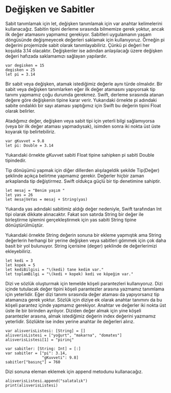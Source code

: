 # Değişken ve Sabitler #

Sabit tanımlamak için let, değişken tanımlamak için var anahtar kelimelerini kullanacağız. Sabitin tipini derleme sırasında bilmemize gerek yoktur, ancak ilk değer atamasını yapmamız gerekiyor. Sabitleri uygulamanın yaşam döngüsünde değişmeyecek değerleri saklamak için kullanıyoruz. Örneğin pi değerini projemizde sabit olarak tanımlayabiliriz. Çünkü pi değeri her koşulda 3.14 olacaktır. Değişkenler ise adından anlaşılacağı üzere değişken değeri hafızada saklamamızı sağlayan yapılardır.

```
var degisken = 15
degisken = 25
let pi = 3.14
```

Bir sabit veya değişken, atamak istediğimiz değerle aynı türde olmalıdır. Bir sabit veya değişken tanımlarken eğer ilk değer atamasını yapıyorsak tip tanımı yapmamız çoğu durumda gerekmez. Swift, derleme sırasında atanan değere göre değişkenin tipine karar verir. Yukarıdaki örnekte pi adındaki sabite ondalıklı bir sayı ataması yaptığımız için Swift bu değerin tipini Float olarak belirler. 

Atadığımız değer, değişken veya sabit tipi için yeterli bilgi sağlamıyorsa (veya bir ilk değer ataması yapmadıysak), isimden sonra iki nokta üst üste koyarak tip belirtebiliriz.

```
var gKuvvet = 9.8
let pi: Double = 3.14
```

Yukarıdaki örnekte gKuvvet sabiti Float tipine sahipken pi sabiti Double tipindedir.

Tip dönüşümü yapmak için diğer dillerden alışılageldik şekilde Tip(Değer) şeklinde açıkça belirtme yapmamız gerekir. Değerler hiçbir zaman arkaplanda tip değiştirmez. Swift oldukça güçlü bir tip denetimine sahiptir.

```
let mesaj = "Benim yaşım "
let yas = 26
let mesajVeYas = mesaj + String(yas)
```

Yukarıda yas adındaki sabitimiz aldığı değer nedeniyle, Swift tarafından Int tipi olarak dikkate alınacaktır. Fakat son satırda String bir değer ile birleştirme işlemini gerçekleştirmek için yas sabiti String tipine dönüştürülmüştür.

Yukarıdaki örnekte String değerin sonuna bir ekleme yapmıştık ama String değerlerin herhangi bir yerine değişken veya sabitleri gömmek için çok daha basit bir yol bulunuyor. String içerisine \(deger) şeklinde de değerlerimizi ekleyebiliriz.

```
let kedi = 3
let kopek = 5
let kediBilgisi = "\(kedi) tane kedim var."
let toplamBilgi = "\(kedi + kopek) kedi ve köpeğim var."
```

Dizi ve sözlük oluşturmak için temelde köşeli parantezleri kullanıyoruz. Dizi içinde tutulacak değer tipini köşeli parantezler arasına yazmamız tanımlama için yeterlidir. Eğer dizi tanımı sırasında değer ataması da yapıyorsanız tip atamanıza gerek yoktur. Sözlük için diziye ek olarak anahtar tanımını da bu köşeli parantez içinde yapmamız gerekiyor. Anahtar ve değerler iki nokta üst üste ile bir birinden ayrılıyor. Diziden değer almak için yine köşeli parantezler arasına, almak istediğimiz değerin index değerini yazmamız yeterlidir. Sözlükte ise index yerine anahtar ile değerleri alırız. 

```
var alisverisListesi: [String] = []
alisverisListesi = ["yoğurt", "makarna", "domates"]
alisverisListesi[1] = "pirinç"

var sabitler: [String: Int] = [:]
var sabitler = ["pi": 3.14,
                "gKuvveti": 9.8]
sabitler["basınç"] = 760
```

Dizi sonuna eleman eklemek için append metodunu kullanacağız.

```
alisverisListesi.append("salatalık")
print(alisverisListesi)
```
